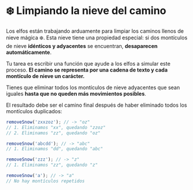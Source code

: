 # ❄️ Limpiando la nieve del camino

Los elfos están trabajando arduamente para limpiar los caminos llenos de nieve mágica ❄️. Esta nieve tiene una propiedad especial: si dos montículos de nieve **idénticos y adyacentes** se encuentran, **desaparecen automáticamente**.

Tu tarea es escribir una función que ayude a los elfos a simular este proceso. **El camino se representa por una cadena de texto y cada montículo de nieve un carácter.**

Tienes que eliminar todos los montículos de nieve adyacentes que sean iguales **hasta que no queden más movimientos posibles**.

El resultado debe ser el camino final después de haber eliminado todos los montículos duplicados:

```js
removeSnow('zxxzoz'); // -> "oz"
// 1. Eliminamos "xx", quedando "zzoz"
// 2. Eliminamos "zz", quedando "oz"

removeSnow('abcdd'); // -> "abc"
// 1. Eliminamos "dd", quedando "abc"

removeSnow('zzz'); // -> "z"
// 1. Eliminamos "zz", quedando "z"

removeSnow('a'); // -> "a"
// No hay montículos repetidos
```
